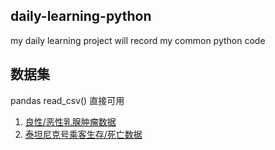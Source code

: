 ## daily-learning-python
my daily learning project will record my common python code

## 数据集
pandas read_csv() 直接可用

1. [良性/恶性乳腺肿瘤数据](https://archive.ics.uci.edu/ml/machine-learning-databases/breast-cancer-wisconsin/breast-cancer-wisconsin.data)
2. [泰坦尼克号乘客生存/死亡数据](http://biostat.mc.vanderbilt.edu/wiki/pub/Main/DataSets/titanic.txt)
